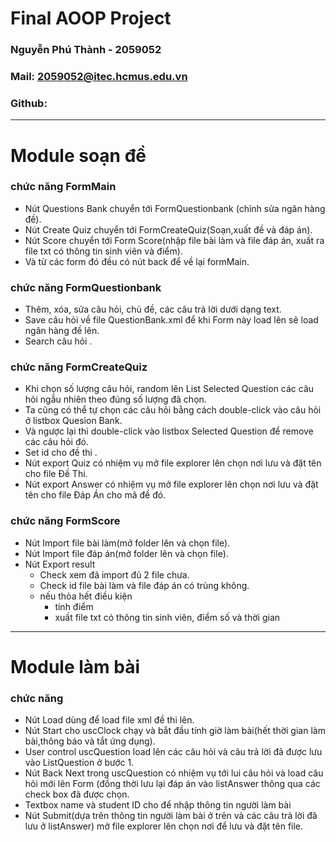 # Final AOOP Project
### Nguyễn Phú Thành - 2059052
### Mail: 2059052@itec.hcmus.edu.vn
### Github: 


---
# Module soạn đề
### chức năng FormMain
- Nút Questions Bank chuyển tới FormQuestionbank (chỉnh sửa ngân hàng đề).
- Nút Create Quiz chuyển tới FormCreateQuiz(Soạn,xuất đề và đáp án).
- Nút Score chuyển tới Form Score(nhập file bài làm và file đáp án, xuất ra file txt có thông tin sinh viên và điểm).
- Và từ các form đó đều có nút back để về lại formMain.



### chức năng FormQuestionbank
-   Thêm, xóa, sửa câu hỏi, chủ đề, các câu trả lời dưới dạng text.
-   Save câu hỏi về file QuestionBank.xml để khi Form này load lên sẽ load ngân hàng đề lên.
-   Search câu hỏi .



### chức năng FormCreateQuiz
- Khi chọn số lượng câu hỏi, random lên List Selected Question các câu hỏi ngẫu nhiên theo đúng số lượng đã chọn.
- Ta cũng có thể tự chọn các câu hỏi bằng cách double-click vào câu hỏi ở listbox Quesion Bank.
- Và ngược lại thì double-click vào listbox Selected Question để remove các câu hỏi đó.
- Set id cho đề thi .
- Nút export Quiz có nhiệm vụ mở file explorer lên chọn nơi lưu và đặt tên cho file Đề Thi. 
- Nút export Answer có nhiệm vụ mở file explorer lên chọn nơi lưu và đặt tên cho file Đáp Án cho mã đề đó. 


### chức năng FormScore
- Nút Import file bài làm(mở folder lên và chọn file).
- Nút Import file đáp án(mở folder lên và chọn file).
- Nút Export result 
    - Check xem đã import đủ 2 file chưa.
    - Check id file bài làm và file đáp án có trùng không.
    - nếu thỏa hết điều kiện 
        - tính điểm
        - xuất file txt có thông tin sinh viên, điểm số và thời gian

---
# Module làm bài
### chức năng
- Nút Load dùng để load file xml đề thi lên.
- Nút Start cho uscClock chạy và bắt đầu tính giờ làm bài(hết thời gian làm bài,thông báo và tắt ứng dụng).
- User control uscQuestion load lên các câu hỏi và câu trả lời đã được lưu vào ListQuestion ở bước 1.
- Nút Back Next trong uscQuestion có nhiệm vụ tới lui câu hỏi và load câu hỏi mới lên Form (đồng thời lưu lại đáp án vào listAnswer thông qua các check box đã được chọn.
- Textbox name và student ID cho để nhập thông tin người làm bài
- Nút Submit(dựa trên thông tin người làm bài ở trên và các câu trả lời đã lưu ở listAnswer) mở file explorer lên chọn nơi để lưu và đặt tên file.
